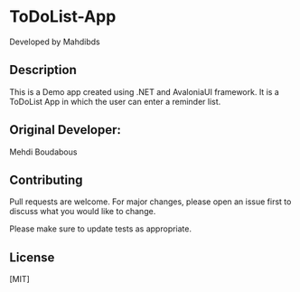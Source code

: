 # ToDoList-App
Developed by Mahdibds

## Description 
This is a Demo app created using .NET and AvaloniaUI framework. It is a ToDoList App in which the user can enter a reminder list. 

## Original Developer:
Mehdi Boudabous 

## Contributing 
Pull requests are welcome. For major changes, please open an issue first to discuss what you would like to change.

Please make sure to update tests as appropriate.

## License 
[MIT] 
